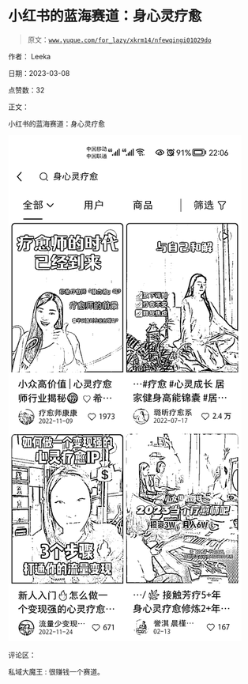 # 小红书的蓝海赛道：身心灵疗愈

> 原文：[`www.yuque.com/for_lazy/xkrm14/nfewqingi01029do`](https://www.yuque.com/for_lazy/xkrm14/nfewqingi01029do)



作者： Leeka 

日期：2023-03-08 

点赞数：32 

正文： 

小红书的蓝海赛道：身心灵疗愈 

![](img/d6770c35193dfcdec77cf8e9960d0c15.png)  

评论区： 

私域大魔王 : 很赚钱一个赛道。 

